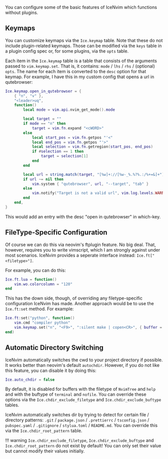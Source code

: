 You can configure some of the basic features of IceNvim which functions without plugins.

## Keymaps

You can customize keymaps via the `Ice.keymap` table. Note that these do not include plugin-related keymaps. Those can be modified via the `keys` table in a plugin config spec or, for some plugins, via the `opts` table.

Each item in the `Ice.keymap` table is a table that consists of the arguments passed to `vim.keymap.set`. That is, it contains: `mode` / `lhs` / `rhs` / (optional) `opts`. The name for each item is converted to the `desc` option for that keymap. For example, I have this in my custom config that opens a url in qutebrowser:

```lua
Ice.keymap.open_in_qutebrowser = {
    { "n", "v" },
    "<leader>uq",
    function()
        local mode = vim.api.nvim_get_mode().mode

        local target = ""
        if mode == "n" then
            target = vim.fn.expand "<cWORD>"
        else
            local start_pos = vim.fn.getpos "'<"
            local end_pos = vim.fn.getpos "'>"
            local selection = vim.fn.getregion(start_pos, end_pos)
            if #selection == 1 then
                target = selection[1]
            end
        end

        local url = string.match(target, "[%w]+://[%w-_%.%?%.:/%+=&]+")
        if url ~= nil then
            vim.system { "qutebrowser", url, "--target", "tab" }
        else
            vim.notify("Target is not a valid url", vim.log.levels.WARN)
        end
    end,
}
```

This would add an entry with the desc "open in qutebrowser" in which-key.

## FileType-Specific Configuration

Of course we can do this via neovim's ftplugin feature. No big deal. That, however, requires you to write vimscript, which I am strongly against under most scenarios. IceNvim provides a seperate interface instead: `Ice.ft["<filetype>"]`.

For example, you can do this:

```lua
Ice.ft.lua = function()
    vim.wo.colorcolumn = "120"
end
```

This has the down side, though, of overriding any filetype-specific configuration IceNvim has made. Another approach would be to use the `Ice.ft:set` method. For example:

```lua
Ice.ft:set("python", function()
    vim.cmd "compiler python"
    vim.keymap.set("n", "<F9>", ":silent make | copen<CR>", { buffer = 0 })
end)
```

## Automatic Directory Switching

IceNvim automatically switches the cwd to your project directory if possible. It works better than neovim's default `autochdir`. However, if you do not like this feature, you can disable it by doing this:

```lua
Ice.auto_chdir = false
```

By default, it is disabled for buffers with the filetype of `NvimTree` and `help` and with the buftype of `terminal` and `nofile`. You can override these options via the `Ice.chdir_exclude_filetype` and `Ice.chdir_exclude_buftype` tables.

IceNvim automatically switches dir by trying to detect for certain file / directory patterns: `.git` / `package.json` / `.prettierrc` / `tsconfig.json` / `pubspec.yaml` / `.gitignore` / `stylua.toml` / `README.md`. You can override this via the `Ice.chdir_root_pattern` table.


!!! warning
    `Ice.chdir_exclude_filetype`, `Ice.chdir_exclude_buftype` and `Ice.chdir_root_pattern` do not exist by default! You can only set their value but cannot modify their values initially.
